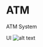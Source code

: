 # ATM
ATM System

UI
![alt text](https://drive.google.com/open?id=1MQzZDzpdOYmmAfc6URHDcEyvp02Dh_SN)
